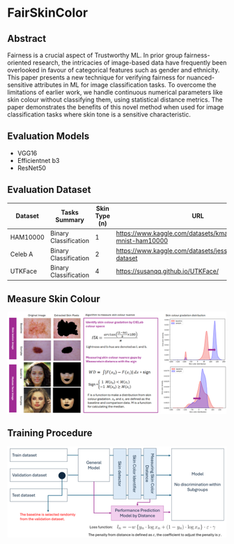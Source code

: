 # FairSkinColor

## Abstract
Fairness is a crucial aspect of Trustworthy ML. In prior group fairness-oriented research, the intricacies of image-based data have frequently been overlooked in favour of categorical features such as gender and ethnicity. This paper presents a new technique for verifying fairness for nuanced-sensitive attributes in ML for image classification tasks. To overcome the limitations of earlier work, we handle continuous numerical parameters like skin colour without classifying them, using statistical distance metrics. The paper demonstrates the benefits of this novel method when used for image classification tasks where skin tone is a sensitive characteristic.

## Evaluation Models
- VGG16
- Efficientnet b3
- ResNet50

## Evaluation Dataset

| Dataset  | Tasks Summary | Skin Type (n) | URL |
| ------------- | ------------- | ------------- | ------------- |
| HAM10000  | Binary Classification  | 1 | https://www.kaggle.com/datasets/kmader/skin-cancer-mnist-ham10000 |
| Celeb A  | Binary Classification  | 2 | https://www.kaggle.com/datasets/jessicali9530/celeba-dataset |
| UTKFace  | Binary Classification  | 4 | https://susanqq.github.io/UTKFace/ |


## Measure Skin Colour

![skin color measure](https://github.com/Kuniko925/FairSkinColor/blob/main/images/Fig%20core.png)

## Training Procedure

![learning procedure](https://github.com/Kuniko925/FairSkinColor/blob/main/images/Fig%20learning%20process.png)

